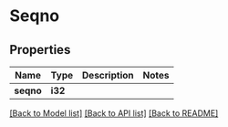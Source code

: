 # Seqno

## Properties

Name | Type | Description | Notes
------------ | ------------- | ------------- | -------------
**seqno** | **i32** |  | 

[[Back to Model list]](../README.md#documentation-for-models) [[Back to API list]](../README.md#documentation-for-api-endpoints) [[Back to README]](../README.md)


